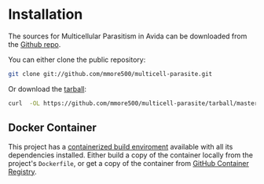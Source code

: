 # Installation

The sources for Multicellular Parasitism in Avida can be downloaded from the [Github repo](https://github.com/mmore500/multicell-parasite).

You can either clone the public repository:

```bash
git clone git://github.com/mmore500/multicell-parasite.git
```
Or download the [tarball](https://github.com/mmore500/multicell-parasite/tarball/master):

```bash
curl  -OL https://github.com/mmore500/multicell-parasite/tarball/master
```

## Docker Container

This project has a [containerized build enviroment](https://docs.docker.com/engine/reference/commandline/build/) available with all its dependencies installed.
Either build a copy of the container locally from the project's `Dockerfile`,
or get a copy of the container from [GitHub Container Registry](https://ghcr.io/mmore500/multicell-parasite}).
